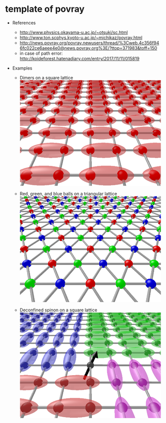 # template of povray

* References
  * http://www.physics.okayama-u.ac.jp/~otsuki/sc.html
  * http://www.ton.scphys.kyoto-u.ac.jp/~michikaz/povray.html
  * http://news.povray.org/povray.newusers/thread/%3Cweb.4c356f946fc022ce6aeee4e0@news.povray.org%3E/?ttop=371983&toff=150
  * in case of path error: http://koideforest.hatenadiary.com/entry/2017/11/11/015819

* Examples
  * Dimers on a square lattice
![Dimers on a square lattice](https://raw.githubusercontent.com/ryuikaneko/template_povray/master/dimer.png "Dimers on a square lattice")

  * Red, green, and blue balls on a triangular lattice
![Balls on a triangular lattice](https://raw.githubusercontent.com/ryuikaneko/template_povray/master/triangular_3sub.png "Balls on a triangular lattice")

  * Deconfined spinon on a square lattice
![Deconfined spinon](https://raw.githubusercontent.com/ryuikaneko/template_povray/master/deconfined_spinon.png "Deconfined spinon")
